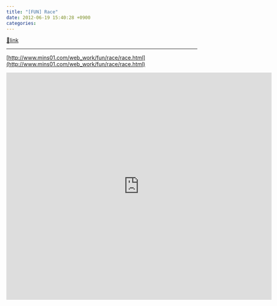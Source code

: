 ```yaml
---
title: "[FUN] Race"
date: 2012-06-19 15:40:28 +0900
categories: 
---
```

[🔗link](http://www.mins01.com/mh/tech/read/778)
***


[http://www.mins01.com/web_work/fun/race/race.html](http://www.mins01.com/web_work/fun/race/race.html)  
<iframe frameborder="0" height="600" src="http://www.mins01.com/web_work/fun/race/race.html" style="border-width: 0px; " width="700"></iframe>  

